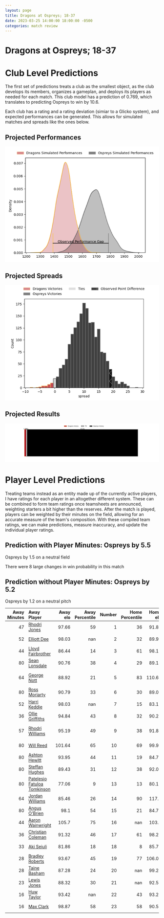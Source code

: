 ```yaml
---  
layout: page  
title: Dragons at Ospreys; 18-37  
date: 2023-03-25 14:00:00 18:00:00 -0500  
categories: match review  
---
```

# Dragons at Ospreys; 18-37

# Club Level Predictions


The first set of predictions treats a club as the smallest object, as the club develops its members, organizes a gameplan, and deploys its players as needed for each match. This club model has a prediction of 0.769, which translates to predicting Ospreys to win by 10.6.

Each club has a rating and a rating deviation (simiar to a Glicko system), and expected performances can be generated. This allows for simulated matches and spreads like the ones below.
## Projected Performances


![Projected Performances](plots/performances_2023-03-25-Ospreys-Dragons.png)
## Projected Spreads


![Projected Spreads](plots/spreads_2023-03-25-Ospreys-Dragons.png)
## Projected Results


![Projected Results](plots/resultbar_2023-03-25-Ospreys-Dragons.png)
# Player Level Predictions


Treating teams instead as an entity made up of the currently active players, I have ratings for each player in an altogether different system. These can be combined to form team ratings once teamsheets are announced, weighting starters a bit higher than the reserves. After the match is played, players can be weighted by their minutes on the field, allowing for an accurate measure of the team's composition. With these compiled team ratings, we can make predictions, measure inaccuracy, and update the individual player ratings.
## Prediction with Player Minutes: Ospreys by 5.5


Ospreys by 1.5 on a neutral field

There were 8 large changes in win probability in this match
## Prediction without Player Minutes: Ospreys by 5.2


Ospreys by 1.2 on a neutral pitch



|   Away Minutes | Away Player                                                                          |   Away elo |   Away Percentile |   Number |   Home Percentile |   Home elo | Home Player                                                                 |   Home Minutes |
|---------------:|:-------------------------------------------------------------------------------------|-----------:|------------------:|---------:|------------------:|-----------:|:----------------------------------------------------------------------------|---------------:|
|             47 | [Rhodri Jones](..//playerfiles//RhodriJones_cleaned.md)                              |      97.66 |                59 |        1 |                36 |      91.87 | [Nicky Smith](..//playerfiles//NickySmith_cleaned.md)                       |             54 |
|             52 | [Elliott Dee](..//playerfiles//ElliottDee_cleaned.md)                                |      98.03 |               nan |        2 |                32 |      89.95 | [Sam Parry](..//playerfiles//SamParry_cleaned.md)                           |             51 |
|             44 | [Lloyd Fairbrother](..//playerfiles//LloydFairbrother_cleaned.md)                    |      86.44 |                14 |        3 |                61 |      98.17 | [Tom Botha](..//playerfiles//TomBotha_cleaned.md)                           |             58 |
|             80 | [Sean Lonsdale](..//playerfiles//SeanLonsdale_cleaned.md)                            |      90.76 |                38 |        4 |                29 |      89.14 | [Huw Sutton](..//playerfiles//HuwSutton_cleaned.md)                         |             80 |
|             64 | [George Nott](..//playerfiles//GeorgeNott_cleaned.md)                                |      88.92 |                21 |        5 |                83 |     110.67 | [Alun Wyn Jones](..//playerfiles//AlunWynJones_cleaned.md)                  |             70 |
|             80 | [Ross Moriarty](..//playerfiles//RossMoriarty_cleaned.md)                            |      90.79 |                33 |        6 |                30 |      89.07 | [Daniel Lydiate](..//playerfiles//DanielLydiate_cleaned.md)                 |             80 |
|             52 | [Harri Keddie](..//playerfiles//HarriKeddie_cleaned.md)                              |      98.03 |               nan |        7 |                15 |      83.16 | [Ethan Roots](..//playerfiles//EthanRoots_cleaned.md)                       |             80 |
|             36 | [Ollie Griffiths](..//playerfiles//OllieGriffiths_cleaned.md)                        |      94.84 |                43 |        8 |                32 |      90.25 | [Morgan Morris](..//playerfiles//MorganMorris_cleaned.md)                   |             71 |
|             57 | [Rhodri Williams](..//playerfiles//RhodriWilliams_cleaned.md)                        |      95.19 |                49 |        9 |                38 |      91.88 | [Reuben Morgan-Williams](..//playerfiles//ReubenMorgan-Williams_cleaned.md) |             80 |
|             80 | [Will Reed](..//playerfiles//WillReed_cleaned.md)                                    |     101.64 |                65 |       10 |                69 |      99.94 | [Jack Walsh](..//playerfiles//JackWalsh_cleaned.md)                         |             43 |
|             80 | [Ashton Hewitt](..//playerfiles//AshtonHewitt_cleaned.md)                            |      93.95 |                44 |       11 |                19 |      84.78 | [Luke Morgan](..//playerfiles//LukeMorgan_cleaned.md)                       |             80 |
|             80 | [Steffan Hughes](..//playerfiles//SteffanHughes_cleaned.md)                          |      89.43 |                31 |       12 |                38 |      92.01 | [Kieran Williams](..//playerfiles//KieranWilliams_cleaned.md)               |             58 |
|             80 | [Patelesio Fatuloa Tomkinson](..//playerfiles//PatelesioFatuloaTomkinson_cleaned.md) |      77.06 |                 9 |       13 |                13 |      80.13 | [Owen Watkin](..//playerfiles//OwenWatkin_cleaned.md)                       |             80 |
|             64 | [Jordan Williams](..//playerfiles//JordanWilliams_cleaned.md)                        |      85.46 |                26 |       14 |                90 |     117.1  | [George North](..//playerfiles//GeorgeNorth_cleaned.md)                     |             80 |
|             80 | [Angus O'Brien](..//playerfiles//AngusO'Brien_cleaned.md)                            |      98.1  |                54 |       15 |                21 |      84.77 | [Iestyn Hopkins](..//playerfiles//IestynHopkins_cleaned.md)                 |             58 |
|             44 | [Aaron Wainwright](..//playerfiles//AaronWainwright_cleaned.md)                      |     105.7  |                75 |       16 |               nan |     103.1  | [Luke Scully](..//playerfiles//LukeScully_cleaned.md)                       |             37 |
|             36 | [Christian Coleman](..//playerfiles//ChristianColeman_cleaned.md)                    |      91.32 |                46 |       17 |                61 |      98.29 | [Dewi Lake](..//playerfiles//DewiLake_cleaned.md)                           |             29 |
|             33 | [Aki Seiuli](..//playerfiles//AkiSeiuli_cleaned.md)                                  |      81.86 |                18 |       18 |                 8 |      85.75 | [Gareth Thomas](..//playerfiles//GarethThomas_cleaned.md)                   |             26 |
|             28 | [Bradley Roberts](..//playerfiles//BradleyRoberts_cleaned.md)                        |      93.67 |                45 |       19 |                77 |     106.01 | [Michael Collins](..//playerfiles//MichaelCollins_cleaned.md)               |             22 |
|             28 | [Taine Basham](..//playerfiles//TaineBasham_cleaned.md)                              |      87.28 |                24 |       20 |               nan |      99.24 | [Ben Warren](..//playerfiles//BenWarren_cleaned.md)                         |             22 |
|             23 | [Lewis Jones](..//playerfiles//LewisJones_cleaned.md)                                |      88.32 |                30 |       21 |               nan |      92.58 | [Matthew Aubrey](..//playerfiles//MatthewAubrey_cleaned.md)                 |             22 |
|             16 | [Huw Taylor](..//playerfiles//HuwTaylor_cleaned.md)                                  |      93.42 |               nan |       22 |                43 |      93.25 | [Rhys Davies](..//playerfiles//RhysDavies_cleaned.md)                       |             10 |
|             16 | [Max Clark](..//playerfiles//MaxClark_cleaned.md)                                    |      98.87 |                58 |       23 |                58 |      90.55 | [Harri Deaves](..//playerfiles//HarriDeaves_cleaned.md)                     |              9 |

